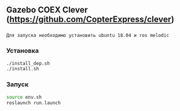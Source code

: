 ## Gazebo COEX Clever (https://github.com/CopterExpress/clever)
###
```
Для запуска необходимо установить ubuntu 18.04 и ros melodic 
```
### Установка 
```bash
./install_dep.sh
./install.sh
```

### Запуск 
```bash
source env.sh
roslaunch run.launch 
```



